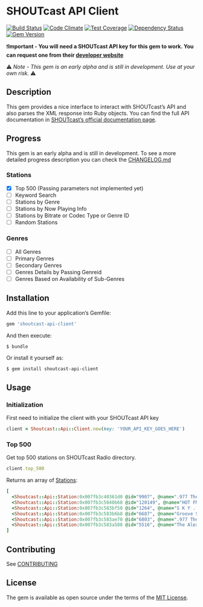 # SHOUTcast API Client
[![Build Status](https://travis-ci.org/marcferna/shoutcast-api-client.svg?branch=master)](https://travis-ci.org/marcferna/shoutcast-api-client) [![Code Climate](https://codeclimate.com/github/marcferna/shoutcast-api-client/badges/gpa.svg)](https://codeclimate.com/github/marcferna/shoutcast-api-client) [![Test Coverage](https://codeclimate.com/github/marcferna/shoutcast-api-client/badges/coverage.svg)](https://codeclimate.com/github/marcferna/shoutcast-api-client/coverage) [![Dependency Status](https://gemnasium.com/badges/github.com/marcferna/shoutcast-api-client.svg)](https://gemnasium.com/github.com/marcferna/shoutcast-api-client) [![Gem Version](https://badge.fury.io/rb/shoutcast-api-client.svg)](https://badge.fury.io/rb/shoutcast-api-client)

:exclamation:**Important - You will need a SHOUTcast API key for this gem to work. You can request one from their [developer website](https://www.shoutcast.com/Developer)**

:warning:  *Note - This gem is an early alpha and is still in development. Use at your own risk.*  :warning:

## Description
This gem provides a nice interface to interact with SHOUTcast’s API and also parses the XML response into Ruby objects.
You can find the full API documentation in [SHOUTcast’s official documentation page](http://wiki.winamp.com/wiki/SHOUTcast_Radio_Directory_API).

## Progress
This gem is an early alpha and is still in development. To see a more detailed
progress description you can check the [CHANGELOG.md](CHANGELOG.md)

### Stations

- [x] Top 500 (Passing parameters not implemented yet)
- [ ] Keyword Search
- [ ] Stations by Genre
- [ ] Stations by Now Playing Info
- [ ] Stations by Bitrate or Codec Type or Genre ID
- [ ] Random Stations

### Genres

- [ ] All Genres
- [ ] Primary Genres
- [ ] Secondary Genres
- [ ] Genres Details by Passing Genreid
- [ ] Genres Based on Availability of Sub-Genres

## Installation

Add this line to your application’s Gemfile:

```ruby
gem 'shoutcast-api-client'
```

And then execute:
```ruby
$ bundle
```
Or install it yourself as:
```
$ gem install shoutcast-api-client
```
## Usage

### Initialization

First need to initialize the client with your SHOUTcast API key

```ruby
client = Shoutcast::Api::Client.new(key: 'YOUR_API_KEY_GOES_HERE')
```

### Top 500
Get top 500 stations on SHOUTcast Radio directory.
```ruby
client.top_500
```

Returns an array of [Stations](lib/shoutcast/api/station.rb):
```ruby
[
  <Shoutcast::Api::Station:0x007fb3c40361d0 @id="9907", @name=".977 The Hitz Channel-[SHOUTcast.com]", @mt="audio/mpeg", @br="128", @genres=["Pop Rock Top 40"], @ct="The Fray - You Found Me", @lc="4670", @logo=nil>,
  <Shoutcast::Api::Station:0x007fb3c5840b68 @id="120149", @name="HOT FM - Lebih Hangat Daripada Biasa : HOT fm-[SHOUTcast.com]", @mt="audio/mpeg", @br="24", @genres=["Malaysia Malay"], @ct="LELAKI IDAMAN MELLY_GOESLOW ", @lc="3961", @logo=nil>,
  <Shoutcast::Api::Station:0x007fb3c583bf50 @id="1264", @name="S K Y . F M - Absolutely Smooth Jazz - the world's smoothest jazz 24 hours a day-[SHOUTcast.com]", @mt="audio/mpeg", @br="96", @genres=["Soft Smooth Jazz"], @ct="Oli Silk - De-stress Signal", @lc="3507", @logo=nil>,
  <Shoutcast::Api::Station:0x007fb3c583b6b8 @id="6687", @name="Groove Salad: a nicely chilled plate of ambient beats and grooves. [SomaFM]-[SHOUTcast.com]", @mt="audio/mpeg", @br="128", @genres=["Ambient Chill"], @ct="Verbrilli Sound - Descender", @lc="2680", @logo=nil>,
  <Shoutcast::Api::Station:0x007fb3c583ae70 @id="6803", @name=".977 The 80s Channel-[SHOUTcast.com]", @mt="audio/mpeg", @br="128", @genres=["80s Pop Rock"], @ct="Starship - Nothing`s gonna stop us now (1987)", @lc="2192", @logo=nil>,
  <Shoutcast::Api::Station:0x007fb3c583a588 @id="5516", @name="The Alex Jones Show-[SHOUTcast.com]", @mt="audio/mpeg", @br="32", @genres=["Talk"], @ct="Refeed: Hour 1 (Listen by phone 512-646-5000)", @lc="1987", @logo=nil>
]
```


## Contributing

See [CONTRIBUTING](CONTRIBUTING.md)

## License

The gem is available as open source under the terms of the [MIT License](http://opensource.org/licenses/MIT).

